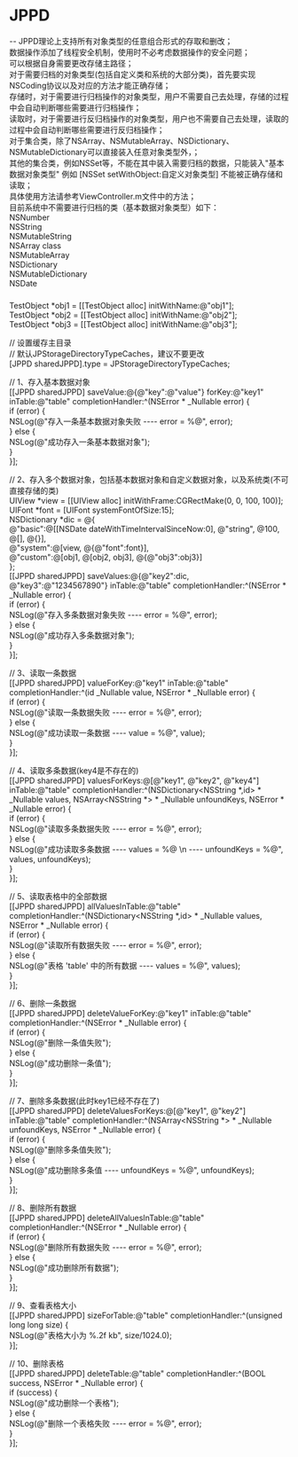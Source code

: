# JPPD

--
JPPD理论上支持所有对象类型的任意组合形式的存取和删改；     
数据操作添加了线程安全机制，使用时不必考虑数据操作的安全问题；     
可以根据自身需要更改存储主路径；     
对于需要归档的对象类型(包括自定义类和系统的大部分类)，首先要实现NSCoding协议以及对应的方法才能正确存储；     
存储时，对于需要进行归档操作的对象类型，用户不需要自己去处理，存储的过程中会自动判断哪些需要进行归档操作；     
读取时，对于需要进行反归档操作的对象类型，用户也不需要自己去处理，读取的过程中会自动判断哪些需要进行反归档操作；     
对于集合类，除了NSArray、NSMutableArray、NSDictionary、NSMutableDictionary可以直接装入任意对象类型外，；     
其他的集合类，例如NSSet等，不能在其中装入需要归档的数据，只能装入"基本数据对象类型"
例如 [NSSet setWithObject:自定义对象类型] 不能被正确存储和读取；     
具体使用方法请参考ViewController.m文件中的方法；    
目前系统中不需要进行归档的类（基本数据对象类型）如下：     
NSNumber    
NSString    
NSMutableString     
NSArray class    
NSMutableArray    
NSDictionary    
NSMutableDictionary    
NSDate    

###

TestObject *obj1 = [[TestObject alloc] initWithName:@"obj1"];   
TestObject *obj2 = [[TestObject alloc] initWithName:@"obj2"];    
TestObject *obj3 = [[TestObject alloc] initWithName:@"obj3"];    


// 设置缓存主目录     
// 默认JPStorageDirectoryTypeCaches，建议不要更改     
[JPPD sharedJPPD].type = JPStorageDirectoryTypeCaches;    

// 1、存入基本数据对象    
[[JPPD sharedJPPD] saveValue:@{@"key":@"value"} forKey:@"key1" inTable:@"table"          completionHandler:^(NSError * _Nullable error) {        
if (error) {        
NSLog(@"存入一条基本数据对象失败 ---- error = %@", error);        
} else {        
NSLog(@"成功存入一条基本数据对象");        
}        
}];        

// 2、存入多个数据对象，包括基本数据对象和自定义数据对象，以及系统类(不可直接存储的类)            
UIView *view = [[UIView alloc] initWithFrame:CGRectMake(0, 0, 100, 100)];        
UIFont *font = [UIFont systemFontOfSize:15];        
NSDictionary *dic = @{        
@"basic":@[[NSDate dateWithTimeIntervalSinceNow:0], @"string", @100, @[], @{}],        
@"system":@[view, @{@"font":font}],        
@"custom":@[obj1, @[obj2, obj3], @{@"obj3":obj3}]        
};        
[[JPPD sharedJPPD] saveValues:@{@"key2":dic, @"key3":@"1234567890"} inTable:@"table"         completionHandler:^(NSError * _Nullable error) {        
if (error) {        
NSLog(@"存入多条数据对象失败 ---- error = %@", error);        
} else {        
NSLog(@"成功存入多条数据对象");        
}        
}];        

// 3、读取一条数据            
[[JPPD sharedJPPD] valueForKey:@"key1" inTable:@"table" completionHandler:^(id  _Nullable         value, NSError * _Nullable error) {        
if (error) {        
NSLog(@"读取一条数据失败 ---- error = %@", error);        
} else {        
NSLog(@"成功读取一条数据 ---- value = %@", value);        
}        
}];        

// 4、读取多条数据(key4是不存在的)            
[[JPPD sharedJPPD] valuesForKeys:@[@"key1", @"key2", @"key4"] inTable:@"table"         completionHandler:^(NSDictionary<NSString *,id> * _Nullable values, NSArray<NSString *> *         _Nullable unfoundKeys, NSError * _Nullable error) {        
if (error) {        
NSLog(@"读取多条数据失败 ---- error = %@", error);        
} else {        
NSLog(@"成功读取多条数据 ---- values = %@ \n ---- unfoundKeys = %@", values, unfoundKeys);        
}        
}];        

// 5、读取表格中的全部数据            
[[JPPD sharedJPPD] allValuesInTable:@"table" completionHandler:^(NSDictionary<NSString *,id> *         _Nullable values, NSError * _Nullable error) {        
if (error) {        
NSLog(@"读取所有数据失败 ---- error = %@", error);        
} else {        
NSLog(@"表格 'table' 中的所有数据 ---- values = %@", values);        
}        
}];        

// 6、删除一条数据    
[[JPPD sharedJPPD] deleteValueForKey:@"key1" inTable:@"table" completionHandler:^(NSError *         _Nullable error) {        
if (error) {        
NSLog(@"删除一条值失败");        
} else {        
NSLog(@"成功删除一条值");        
}        
}];        

// 7、删除多条数据(此时key1已经不存在了)            
[[JPPD sharedJPPD] deleteValuesForKeys:@[@"key1", @"key2"] inTable:@"table"         completionHandler:^(NSArray<NSString *> * _Nullable unfoundKeys, NSError * _Nullable error)         {        
if (error) {        
NSLog(@"删除多条值失败");        
} else {        
NSLog(@"成功删除多条值 ---- unfoundKeys = %@", unfoundKeys);        
}        
}];        


// 8、删除所有数据            
[[JPPD sharedJPPD] deleteAllValuesInTable:@"table" completionHandler:^(NSError * _Nullable         error) {        
if (error) {        
NSLog(@"删除所有数据失败 ---- error = %@", error);        
} else {        
NSLog(@"成功删除所有数据");        
}        
}];        

// 9、查看表格大小    
[[JPPD sharedJPPD] sizeForTable:@"table" completionHandler:^(unsigned long long size) {        
NSLog(@"表格大小为 %.2f kb", size/1024.0);        
}];        

// 10、删除表格            
[[JPPD sharedJPPD] deleteTable:@"table" completionHandler:^(BOOL success, NSError * _Nullable         error) {        
if (success) {        
NSLog(@"成功删除一个表格");        
} else {        
NSLog(@"删除一个表格失败 ---- error = %@", error);        
}        
}];        
